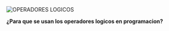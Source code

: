 <img alt="OPERADORES LOGICOS" src="[YOUR-DEFAULT-IMAGE](https://www.programacionfacil.org/images/cursos/c_sharp/curso-c-sharp.jpg)](https://www.programacionfacil.org/images/cursos/c_sharp/xcurso-c-sharp.jpg.pagespeed.ic.gtJxj0qt_H.webp)](https://upload.wikimedia.org/wikipedia/commons/thumb/d/d2/C_Sharp_Logo_2023.svg/800px-C_Sharp_Logo_2023.svg.png)">

**¿Para que se usan los operadores logicos en programacion?**

